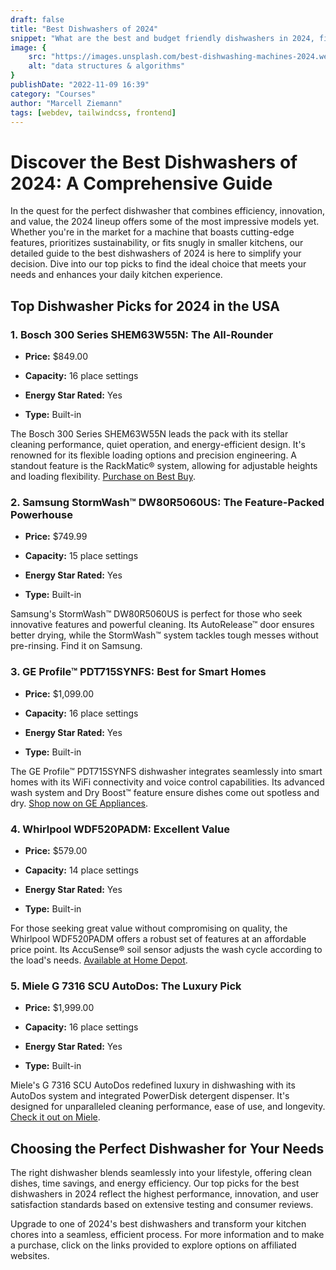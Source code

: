 ```yaml
---
draft: false
title: "Best Dishwashers of 2024"
snippet: "What are the best and budget friendly dishwashers in 2024, find detailed information with prices and convinient link suppliers."
image: {
    src: "https://images.unsplash.com/best-dishwashing-machines-2024.webp",
    alt: "data structures & algorithms"
}
publishDate: "2022-11-09 16:39"
category: "Courses"
author: "Marcell Ziemann"
tags: [webdev, tailwindcss, frontend]
---
```


<h1 style="text-align: start"><strong>Discover the Best Dishwashers of 2024: A Comprehensive Guide</strong></h1>

<p style="text-align: start">In the quest for the perfect dishwasher that combines efficiency, innovation, and value, the 2024 lineup offers some of the most impressive models yet. Whether you're in the market for a machine that boasts cutting-edge features, prioritizes sustainability, or fits snugly in smaller kitchens, our detailed guide to the best dishwashers of 2024 is here to simplify your decision. Dive into our top picks to find the ideal choice that meets your needs and enhances your daily kitchen experience.</p><h2 style="text-align: start"><strong>Top Dishwasher Picks for 2024 in the USA</strong></h2><h3 style="text-align: start"><strong>1. Bosch 300 Series SHEM63W55N: The All-Rounder</strong></h3><ul><li><p><strong>Price:</strong> $849.00</p></li><li><p><strong>Capacity:</strong> 16 place settings</p></li><li><p><strong>Energy Star Rated:</strong> Yes</p></li><li><p><strong>Type:</strong> Built-in</p></li></ul><p style="text-align: start">The Bosch 300 Series SHEM63W55N leads the pack with its stellar cleaning performance, quiet operation, and energy-efficient design. It's renowned for its flexible loading options and precision engineering. A standout feature is the RackMatic® system, allowing for adjustable heights and loading flexibility. <a rel="noopener noreferrer" href="https://www.bestbuy.com/" target="_new">Purchase on Best Buy</a>.</p><h3 style="text-align: start"><strong>2. Samsung StormWash™ DW80R5060US: The Feature-Packed Powerhouse</strong></h3><ul><li><p><strong>Price:</strong> $749.99</p></li><li><p><strong>Capacity:</strong> 15 place settings</p></li><li><p><strong>Energy Star Rated:</strong> Yes</p></li><li><p><strong>Type:</strong> Built-in</p></li></ul><p style="text-align: start">Samsung's StormWash™ DW80R5060US is perfect for those who seek innovative features and powerful cleaning. Its AutoRelease™ door ensures better drying, while the StormWash™ system tackles tough messes without pre-rinsing. Find it on Samsung.</p><h3 style="text-align: start"><strong>3. GE Profile™ PDT715SYNFS: Best for Smart Homes</strong></h3><ul><li><p><strong>Price:</strong> $1,099.00</p></li><li><p><strong>Capacity:</strong> 16 place settings</p></li><li><p><strong>Energy Star Rated:</strong> Yes</p></li><li><p><strong>Type:</strong> Built-in</p></li></ul><p style="text-align: start">The GE Profile™ PDT715SYNFS dishwasher integrates seamlessly into smart homes with its WiFi connectivity and voice control capabilities. Its advanced wash system and Dry Boost™ feature ensure dishes come out spotless and dry. <a rel="noopener noreferrer" href="https://www.geappliances.com/" target="_new">Shop now on GE Appliances</a>.</p><h3 style="text-align: start"><strong>4. Whirlpool WDF520PADM: Excellent Value</strong></h3><ul><li><p><strong>Price:</strong> $579.00</p></li><li><p><strong>Capacity:</strong> 14 place settings</p></li><li><p><strong>Energy Star Rated:</strong> Yes</p></li><li><p><strong>Type:</strong> Built-in</p></li></ul><p style="text-align: start">For those seeking great value without compromising on quality, the Whirlpool WDF520PADM offers a robust set of features at an affordable price point. Its AccuSense® soil sensor adjusts the wash cycle according to the load's needs. <a rel="noopener noreferrer" href="https://www.homedepot.com/" target="_new">Available at Home Depot</a>.</p><h3 style="text-align: start"><strong>5. Miele G 7316 SCU AutoDos: The Luxury Pick</strong></h3><ul><li><p><strong>Price:</strong> $1,999.00</p></li><li><p><strong>Capacity:</strong> 16 place settings</p></li><li><p><strong>Energy Star Rated:</strong> Yes</p></li><li><p><strong>Type:</strong> Built-in</p></li></ul><p style="text-align: start">Miele's G 7316 SCU AutoDos redefined luxury in dishwashing with its AutoDos system and integrated PowerDisk detergent dispenser. It's designed for unparalleled cleaning performance, ease of use, and longevity. <a rel="noopener noreferrer" href="https://www.mieleusa.com/" target="_new">Check it out on Miele</a>.</p><h2 style="text-align: start"><strong>Choosing the Perfect Dishwasher for Your Needs</strong></h2><p style="text-align: start">The right dishwasher blends seamlessly into your lifestyle, offering clean dishes, time savings, and energy efficiency. Our top picks for the best dishwashers in 2024 reflect the highest performance, innovation, and user satisfaction standards based on extensive testing and consumer reviews.</p><p style="text-align: start">Upgrade to one of 2024's best dishwashers and transform your kitchen chores into a seamless, efficient process. For more information and to make a purchase, click on the links provided to explore options on affiliated websites.</p>
